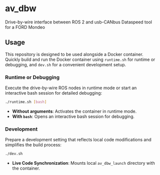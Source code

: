 # av_dbw
Drive-by-wire interface between ROS 2 and usb-CANbus Dataspeed tool for a FORD Mondeo

## Usage

This repository is designed to be used alongside a Docker container. Quickly build and run the Docker container using `runtime.sh` for runtime or debugging, and `dev.sh` for a convenient development setup.

### Runtime or Debugging

Execute the drive-by-wire ROS nodes in runtime mode or start an interactive bash session for detailed debugging:

```bash
./runtime.sh [bash]
```

- **Without arguments**: Activates the container in runtime mode.
- **With `bash`**: Opens an interactive bash session for debugging.

### Development

Prepare a development setting that reflects local code modifications and simplifies the build process:

```bash
./dev.sh
```

- **Live Code Synchronization**: Mounts local `av_dbw_launch` directory with the container.
